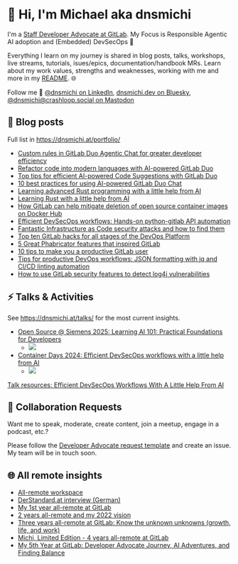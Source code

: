# 🌈 Hi, I'm Michael aka dnsmichi

I'm a [Staff Developer Advocate at GitLab](https://about.gitlab.com/company/team/#dnsmichi). My Focus is Responsible Agentic AI adoption and (Embedded) DevSecOps 🦊 

Everything I learn on my journey is shared in blog posts, talks, workshops, live streams, tutorials, isues/epics, documentation/handbook MRs. Learn about my work values, strengths and weaknesses, working with me and more in my [README](https://handbook.gitlab.com/handbook/marketing/readmes/michael-friedrich/). 🌐

Follow me 👋  [@dnsmichi on LinkedIn](https://www.linkedin.com/in/dnsmichi/), [dnsmichi.dev on Bluesky](https://bsky.app/profile/dnsmichi.dev), [@dnsmichi@crashloop.social on Mastodon](https://crashloop.social/@dnsmichi)

## 🌱 Blog posts

Full list in https://dnsmichi.at/portfolio/ 

- [Custom rules in GitLab Duo Agentic Chat for greater developer efficiency](https://about.gitlab.com/blog/custom-rules-duo-agentic-chat-deep-dive/)
- [Refactor code into modern languages with AI-powered GitLab Duo](https://about.gitlab.com/blog/2024/08/26/refactor-code-into-modern-languages-with-ai-powered-gitlab-duo/)
- [Top tips for efficient AI-powered Code Suggestions with GitLab Duo](https://about.gitlab.com/blog/2024/06/11/top-tips-for-efficient-ai-powered-code-suggestions-with-gitlab-duo/)
- [10 best practices for using AI-powered GitLab Duo Chat](https://go.gitlab.com/UQnuC4)
- [Learning advanced Rust programming with a little help from AI](https://go.gitlab.com/dXWquG)
- [Learning Rust with a little help from AI](https://go.gitlab.com/N0f6BK)
- [How GitLab can help mitigate deletion of open source container images on Docker Hub](https://go.gitlab.com/LTsBCm)
- [Efficient DevSecOps workflows: Hands-on python-gitlab API automation](https://go.gitlab.com/JPIoWd)
- [Fantastic Infrastructure as Code security attacks and how to find them](https://about.gitlab.com/blog/2022/02/17/fantastic-infrastructure-as-code-security-attacks-and-how-to-find-them/)
- [Top ten GitLab hacks for all stages of the DevOps Platform](https://about.gitlab.com/blog/2021/10/19/top-10-gitlab-hacks/)
- [5 Great Phabricator features that inspired GitLab](https://about.gitlab.com/blog/2021/08/13/five-great-phabricator-features-inspired-gitlab/)
- [10 tips to make you a productive GitLab user](https://about.gitlab.com/blog/2021/02/18/improve-your-gitlab-productivity-with-these-10-tips/)
- [Tips for productive DevOps workflows: JSON formatting with jq and CI/CD linting automation](https://about.gitlab.com/blog/2021/04/21/devops-workflows-json-format-jq-ci-cd-lint/)
- [How to use GitLab security features to detect log4j vulnerabilities](https://about.gitlab.com/blog/2021/12/15/use-gitlab-to-detect-vulnerabilities/)

## ⚡️ Talks & Activities

See https://dnsmichi.at/talks/ for the most current insights.

- [Open Source @ Siemens 2025: Learning AI 101: Practical Foundations for Developers](https://dnsmichi.click/learning-ai-101-os-siemens-2025)
    - [![](https://img.youtube.com/vi/6NxSJmpjxfo/0.jpg)](https://www.youtube.com/watch?v=6NxSJmpjxfo "Learning AI 101: Practical Foundations for Developers")
- [Container Days 2024: Efficient DevSecOps workflows with a little help from AI](https://go.gitlab.com/7SDsCE)
    - [![](https://img.youtube.com/vi/uV-dnyt-uAY/0.jpg)](https://youtu.be/uV-dnyt-uAY?feature=shared "GitLab Duo Chat: AI-powered DevSecOps assistant")

[Talk resources: Efficient DevSecOps Workflows With A Little Help From AI](https://gitlab.com/gitlab-da/use-cases/ai/ai-research/talk-efficient-devsecops-workflows-with-a-little-help-from-ai)

## 🤗 Collaboration Requests

Want me to speak, moderate, create content, join a meetup, engage in a podcast, etc.?

Please follow the [Developer Advocate request template](https://handbook.gitlab.com/handbook/marketing/developer-relations/developer-advocacy/#want-to-work-with-the-team) and create an issue. My team will be in touch soon. 

## 🌐 All remote insights

- [All-remote workspace](https://dnsmichi.at/all-remote-workspace/)
- [DerStandard.at interview (German)](https://www.derstandard.de/consent/tcf/story/2000124135517/developer-evangelist-ich-bin-mein-eigener-manager)
- [My 1st year all-remote at GitLab](https://www.polywork.com/dnsmichi/highlights/013680c2-6479-4347-9687-e4ca637065b5)
- [2 years all-remote and my 2022 vision](https://dnsmichi.at/2022/03/02/2-years-all-remote-and-2022-vision/)
- [Three years all-remote at GitLab: Know the unknown unknowns (growth, life, and work)](https://dnsmichi.at/2023/03/02/three-years-all-remote-at-gitlab-know-the-unknown-unknowns-growth-life-work/)
- [Michi, Limited Edition - 4 years all-remote at GitLab](https://dnsmichi.at/2024/03/02/michi-limited-edition-4-years-all-remote-at-gitlab/)
- [My 5th Year at GitLab: Developer Advocate Journey, AI Adventures, and Finding Balance](https://dnsmichi.at/2025/03/02/my-5th-year-at-gitlab-developer-advocate-journey-ai-adventures-and-finding-balance/)
